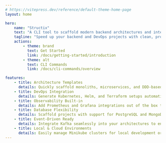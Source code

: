 ```yaml
---
# https://vitepress.dev/reference/default-theme-home-page
layout: home

hero:
    name: "Structix"
    text: "A CLI tool to scaffold modern backend architectures and integrate DevOps workflows effortlessly."
    tagline: "Speed up your backend and DevOps projects with clean, production-ready templates."
    actions:
        - theme: brand
          text: Get Started
          link: /docs/getting-started/introduction
        - theme: alt
          text: CLI Commands
          link: /docs/cli-commands/overview

features:
    - title: Architecture Templates
      details: Quickly scaffold monoliths, microservices, and DDD-based projects following Hexagonal and CQRS patterns.
    - title: DevOps Integration
      details: Generate Kubernetes, Helm, and Terraform setups automatically to streamline your infrastructure deployments.
    - title: Observability Built-in
      details: Add Prometheus and Grafana integrations out of the box to monitor and visualize your services effortlessly.
    - title: Database Flexibility
      details: Scaffold projects with support for PostgreSQL and MongoDB databases, ready for production environments.
    - title: Event-Driven Ready
      details: Integrate Kafka seamlessly into your architectures to enable event-driven communication between services.
    - title: Local & Cloud Environments
      details: Easily manage Minikube clusters for local development or create full Kubernetes clusters for production.
---
```

